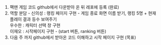 1. 팩맨 게임 코드 github에서 다운받아 온 뒤 레포에 등록 (완료)
2. 역할 분담 - 
신의성 : 랭킹 페이지 구현 - 게임 종료 화면 이름 받기, 랭킹 5명 + 현재 플레이 결과 등수 보여주기<br>
우수한 : 캐릭터 선택 창 구현<br>
이재오 : 시작페이지 구현 - (start 버튼, ranking 버튼)<br> 
3. 다음 주 까지 github에서 받아온 코드 이해하고 시작 페이지 구현 (목표)

